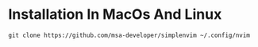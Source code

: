 # Installation In MacOs And Linux

```
git clone https://github.com/msa-developer/simplenvim ~/.config/nvim

```
